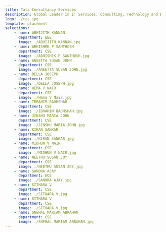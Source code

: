 ```yaml
---
title: Tata Consultancy Services
description: Global Leader in IT Services, Consulting, Technology and Digital Solutions with a Large Network of Innovation & Delivery Centers.
logo: ./tcs.jpg
template: placement
selections:
    - name: ABHIJITH KANNAN
      department: EEE
      image: ./ABHIJITH KANNAN.jpg
    - name: ABHISHEK P SANTHOSH
      department: CSE
      image: ./ABHISHEK P SANTHOSH.jpg
    - name: ANEETTA SUSAN JOHN
      department: CSE
      image: ./ANEETTA SUSAN JOHN.jpg
    - name: DELLA JOSEPH
      department: CSE
      image: ./DELLA JOSEPH.jpg
    - name: HEMA V NAIR
      department: CSE
      image: ./Hema V Nair.jpg
    - name: IBRAHIM BADHSHAH
      department: CSE
      image: ./IBRAHIM BADHSHAH.jpg
    - name: JINSHU MARIA JOHN
      department: CSE
      image: ./JINSHU MARIA JOHN.jpg
    - name: KIRAN SANKAR
      department: CSE
      image: ./KIRAN SANKAR.jpg
    - name: MIDHUN V NAIR
      department: CSE
      image: ./MIDHUN V NAIR.jpg
    - name: NEETHU SUSAN JOY
      department: CSE
      image: ./NEETHU SUSAN JOY.jpg
    - name: SANDRA AJAY
      department: ECE
      image: ./SANDRA AJAY.jpg
    - name: SITHARA V
      department: CSE
      image: ./SITHARA V.jpg
    - name: SITHARA V
      department: CSE
      image: ./SITHARA V.jpg
    - name: SNEHAL MARIAM ABRAHAM
      department: CSE
      image: ./SNEHAL MARIAM ABRAHAM.jpg    
---
```

